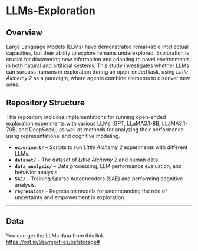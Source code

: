 # LLMs-Exploration
## Overview

Large Language Models (LLMs) have demonstrated remarkable intellectual capacities, but their ability to explore remains underexplored. Exploration is crucial for discovering new information and adapting to novel environments in both natural and artificial systems. This study investigates whether LLMs can surpass humans in exploration during an open-ended task, using *Little Alchemy 2* as a paradigm, where agents combine elements to discover new ones. 

## Repository Structure

This repository includes implementations for running open-ended exploration experiments with various LLMs (GPT, LLaMA3.1-8B, LLaMA3.1-70B, and DeepSeek), as well as methods for analyzing their performance using representational and cognitive modeling.

- **`experiment/`** – Scripts to run *Little Alchemy 2* experiments with different LLMs.
- **`dataset/`** – The dataset of *Little Alchemy 2* and human data.
- **`data_analysis/`** – Data processing, LLM performance evaluation, and behavior analysis.
- **`SAE/`** – Training Sparse Autoencoders (SAE) and performing cognitive analysis.
- **`regression/`** – Regression models for understanding the role of uncertainty and empowerment in exploration.

---

## Data
You can get the LLMs data from this link https://osf.io/9swmp/files/osfstorage#
